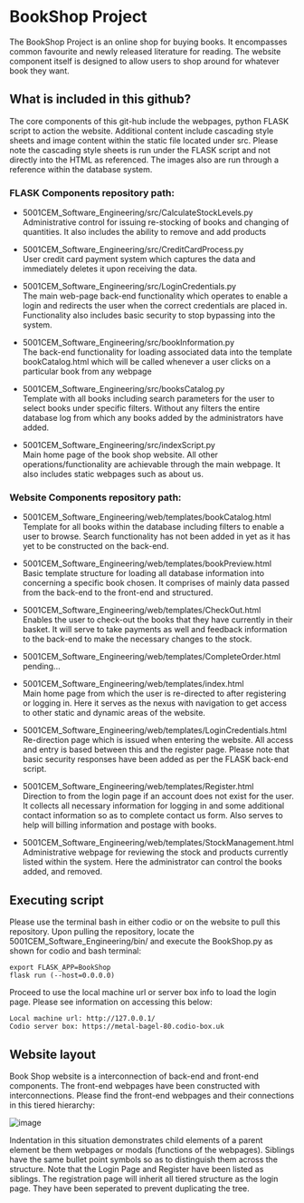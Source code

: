 # BookShop Project

The BookShop Project is an online shop for buying books. It encompasses common favourite and newly released literature for reading. The website component itself is designed to allow users to shop around for whatever book they want. 

## What is included in this github?

The core components of this git-hub include the webpages, python FLASK script to action the website. Additional content include cascading style sheets and image content within the static file located under src. Please note the cascading style sheets is run under the FLASK script and not directly into the HTML as referenced. The images also are run through a reference within the database system.

### FLASK Components repository path:

- 5001CEM_Software_Engineering/src/CalculateStockLevels.py<br/>
Administrative control for issuing re-stocking of books and changing of quantities. It also includes the ability to remove and add products

- 5001CEM_Software_Engineering/src/CreditCardProcess.py<br/>
User credit card payment system which captures the data and immediately deletes it upon receiving the data.

- 5001CEM_Software_Engineering/src/LoginCredentials.py<br/>
The main web-page back-end functionality which operates to enable a login and redirects the user when the correct credentials are placed in. Functionality also includes basic security to stop bypassing into the system.

- 5001CEM_Software_Engineering/src/bookInformation.py<br/>
The back-end functionality for loading associated data into the template bookCatalog.html which will be called whenever a user clicks on a particular book from any webpage

- 5001CEM_Software_Engineering/src/booksCatalog.py<br/>
Template with all books including search parameters for the user to select books under specific filters. Without any filters the entire database log from which any books added by the administrators have added.

- 5001CEM_Software_Engineering/src/indexScript.py<br/>
Main home page of the book shop website. All other operations/functionality are achievable through the main webpage. It also includes static webpages such as about us.

### Website Components repository path:

- 5001CEM_Software_Engineering/web/templates/bookCatalog.html<br/>
Template for all books within the database including filters to enable a user to browse. Search functionality has not been added in yet as it has yet to be constructed on the back-end.

- 5001CEM_Software_Engineering/web/templates/bookPreview.html<br/>
Basic template structure for loading all database information into concerning a specific book chosen. It comprises of mainly data passed from the back-end to the front-end and structured.

- 5001CEM_Software_Engineering/web/templates/CheckOut.html<br/>
Enables the user to check-out the books that they have currently in their basket. It will serve to take payments as well and feedback information to the back-end to make the necessary changes to the stock.

- 5001CEM_Software_Engineering/web/templates/CompleteOrder.html<br/>
pending...

- 5001CEM_Software_Engineering/web/templates/index.html<br/>
Main home page from which the user is re-directed to after registering or logging in. Here it serves as the nexus with navigation to get access to other static and dynamic areas of the website.

- 5001CEM_Software_Engineering/web/templates/LoginCredentials.html<br/>
Re-direction page which is issued when entering the website. All access and entry is based between this and the register page. Please note that basic security responses have been added as per the FLASK back-end script.

- 5001CEM_Software_Engineering/web/templates/Register.html<br/>
Direction to from the login page if an account does not exist for the user. It collects all necessary information for logging in and some additional contact information so as to complete contact us form. Also serves to help will billing information and postage with books.

- 5001CEM_Software_Engineering/web/templates/StockManagement.html<br/>
Administrative webpage for reviewing the stock and products currently listed within the system. Here the administrator can control the books added, and removed.

## Executing script

Please use the terminal bash in either codio or on the website to pull this repository. Upon pulling the repository, locate the 5001CEM_Software_Engineering/bin/ and execute the BookShop.py as shown for codio and bash terminal:

```
export FLASK_APP=BookShop
flask run (--host=0.0.0.0)
```
Proceed to use the local machine url or server box info to load the login page. Please see information on accessing this below:

```
Local machine url: http://127.0.0.1/
Codio server box: https://metal-bagel-80.codio-box.uk
```

## Website layout

Book Shop website is a interconnection of back-end and front-end components. The front-end webpages have been constructed with interconnections. Please find the front-end webpages and their connections in this tiered hierarchy:

![image](https://user-images.githubusercontent.com/23194490/142739467-f415ef49-e5c6-4920-8169-7c5aea35c324.png)


Indentation in this situation demonstrates child elements of a parent element be them webpages or modals (functions of the webpages). Siblings have the same bullet point symbols so as to distinguish them across the structure. Note that the Login Page and Register have been listed as siblings. The registration page will inherit all tiered structure as the login page. They have been seperated to prevent duplicating the tree.
